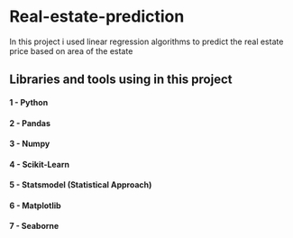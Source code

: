 # Real-estate-prediction
In this project i used linear regression algorithms to predict the real estate price based on area of the estate

## Libraries and tools using in this project 

#### 1 - Python
#### 2 - Pandas
#### 3 - Numpy
#### 4 - Scikit-Learn
#### 5 - Statsmodel (Statistical Approach)
#### 6 - Matplotlib
#### 7 - Seaborne
